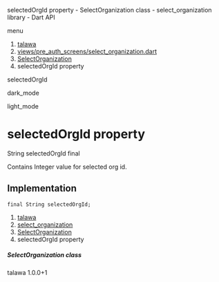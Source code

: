 




selectedOrgId property - SelectOrganization class - select\_organization library - Dart API







menu

1. [talawa](../../index.html)
2. [views/pre\_auth\_screens/select\_organization.dart](../../views_pre_auth_screens_select_organization/views_pre_auth_screens_select_organization-library.html)
3. [SelectOrganization](../../views_pre_auth_screens_select_organization/SelectOrganization-class.html)
4. selectedOrgId property

selectedOrgId


dark\_mode

light\_mode




# selectedOrgId property


String
selectedOrgId
final

Contains Integer value for selected org id.


## Implementation

```
final String selectedOrgId;
```

 


1. [talawa](../../index.html)
2. [select\_organization](../../views_pre_auth_screens_select_organization/views_pre_auth_screens_select_organization-library.html)
3. [SelectOrganization](../../views_pre_auth_screens_select_organization/SelectOrganization-class.html)
4. selectedOrgId property

##### SelectOrganization class





talawa
1.0.0+1






